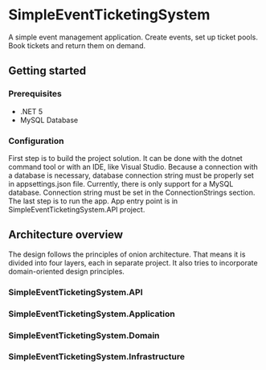 # SimpleEventTicketingSystem
A simple event management application.
Create events, set up ticket pools.
Book tickets and return them on demand.
## Getting started
### Prerequisites
+ .NET 5
+ MySQL Database
### Configuration
First step is to build the project solution. It can be done with the dotnet command tool or with an IDE, like Visual Studio. Because a connection with a database is necessary, database connection string must be properly set in appsettings.json file. Currently, there is only support for a MySQL database. Connection string must be set in the ConnectionStrings section. The last step is to run the app. App entry point is in SimpleEventTicketingSystem.API project.
## Architecture overview
The design follows the principles of onion architecture. That means it is divided into four layers, each in separate project. It also tries to incorporate domain-oriented design principles.
### SimpleEventTicketingSystem.API
### SimpleEventTicketingSystem.Application
### SimpleEventTicketingSystem.Domain
### SimpleEventTicketingSystem.Infrastructure